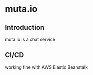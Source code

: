 # muta.io

## Introduction

muta.io is a chat service

## CI/CD

working fine with AWS Elastic Beanstalk